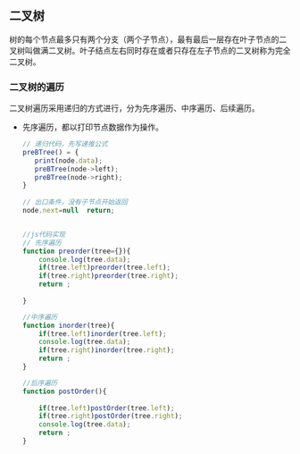 ## 二叉树

树的每个节点最多只有两个分支（两个子节点），最有最后一层存在叶子节点的二叉树叫做满二叉树。叶子结点左右同时存在或者只存在左子节点的二叉树称为完全二叉树。

### 二叉树的遍历

二叉树遍历采用递归的方式进行，分为先序遍历、中序遍历、后续遍历。

* 先序遍历，都以打印节点数据作为操作。

   

  ```javascript
  // 递归代码，先写递推公式
  preBTree() = {
     print(node.data);
     preBTree(node->left);
     preBTree(node->right);
  }
          
  // 出口条件，没有子节点开始返回
  node.next=null  return;
  
  
  //js代码实现
  // 先序遍历
  function preorder(tree={}){
      console.log(tree.data);
      if(tree.left)preorder(tree.left);
      if(tree.right)preorder(tree.right);
      return ;
      
  }
  
  //中序遍历
  function inorder(tree){
      if(tree.left)inorder(tree.left);
      console.log(tree.data);
      if(tree.right)inorder(tree.right);
      return ;
  }
  
  //后序遍历
  function postOrder(){
      
      if(tree.left)postOrder(tree.left);
      if(tree.right)postOrder(tree.right);
      console.log(tree.data);
      return ;
  }
  ```

  

